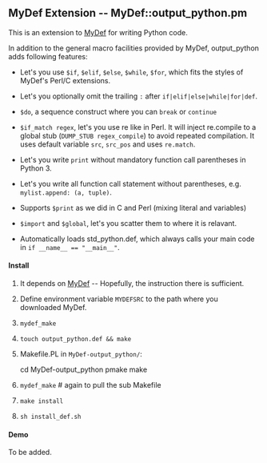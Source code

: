 ## MyDef Extension -- MyDef::output_python.pm

This is an extension to [MyDef](https://github.com/hzhou/MyDef) for writing Python code. 

In addition to the general macro facilities provided by MyDef, output_python adds following features:

* Let's you use `$if`, `$elif`, `$else`, `$while`, `$for`, which fits the styles of MyDef's Perl/C extensions. 

* Let's you optionally omit the trailing `:` after `if|elif|else|while|for|def`.

* `$do`, a sequence construct where you can `break` or `continue`

* `$if_match regex`, let's you use re like in Perl. It will inject re.compile to a global stub (`DUMP_STUB regex_compile`) to avoid repeated compilation. It uses default variable `src`, `src_pos` and uses `re.match`.

* Let's you write `print` without mandatory function call parentheses in Python 3.

* Let's you write all function call statement without parentheses, e.g. `mylist.append: (a, tuple)`.

* Supports `$print` as we did in C and Perl (mixing literal and variables)

* `$import` and `$global`, let's you scatter them to where it is relavant.

* Automatically loads std_python.def, which always calls your main code in `if __name__ == "__main__"`.

#### Install

1. It depends on [MyDef](https://github.com/hzhou/MyDef) -- Hopefully, the instruction there is sufficient.

2. Define environment variable `MYDEFSRC` to the path where you downloaded MyDef.

3. `mydef_make`

4. `touch output_python.def && make`

5. Makefile.PL in `MyDef-output_python/`:

    cd MyDef-output_python
    pmake
    make

6. `mydef_make`  # again to pull the sub Makefile

7. `make install`

8. `sh install_def.sh`

#### Demo

To be added.
